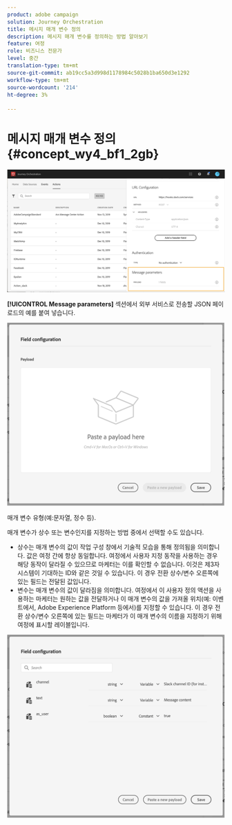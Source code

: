 ```yaml
---
product: adobe campaign
solution: Journey Orchestration
title: 메시지 매개 변수 정의
description: 메시지 매개 변수를 정의하는 방법 알아보기
feature: 여정
role: 비즈니스 전문가
level: 중간
translation-type: tm+mt
source-git-commit: ab19cc5a3d998d1178984c5028b1ba650d3e1292
workflow-type: tm+mt
source-wordcount: '214'
ht-degree: 3%

---
```



# 메시지 매개 변수 정의 {#concept_wy4_bf1_2gb}

![](../assets/messageparameterssection.png)

**[!UICONTROL Message parameters]** 섹션에서 외부 서비스로 전송할 JSON 페이로드의 예를 붙여 넣습니다.

![](../assets/customactionpayloadmessage.png)

매개 변수 유형(예:문자열, 정수 등).

매개 변수가 상수 또는 변수인지를 지정하는 방법 중에서 선택할 수도 있습니다.

* 상수는 매개 변수의 값이 작업 구성 창에서 기술적 모습을 통해 정의됨을 의미합니다. 값은 여정 간에 항상 동일합니다. 여정에서 사용자 지정 동작을 사용하는 경우 해당 동작이 달라질 수 있으므로 마케터는 이를 확인할 수 없습니다. 이것은 제3자 시스템이 기대하는 ID와 같은 것일 수 있습니다. 이 경우 전환 상수/변수 오른쪽에 있는 필드는 전달된 값입니다.
* 변수는 매개 변수의 값이 달라짐을 의미합니다. 여정에서 이 사용자 정의 액션을 사용하는 마케터는 원하는 값을 전달하거나 이 매개 변수의 값을 가져올 위치(예: 이벤트에서, Adobe Experience Platform 등에서)를 지정할 수 있습니다. 이 경우 전환 상수/변수 오른쪽에 있는 필드는 마케터가 이 매개 변수의 이름을 지정하기 위해 여정에 표시할 레이블입니다.

![](../assets/customactionpayloadmessage2.png)

